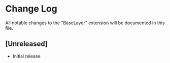 # Change Log

All notable changes to the "BaseLayer" extension will be documented in this file.

## [Unreleased]

- Initial release